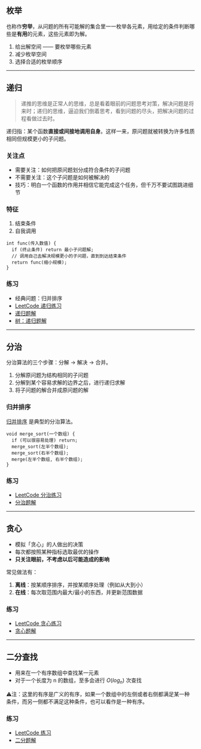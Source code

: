 ## 枚举

也称作**穷举**，从问题的所有可能解的集合里一一枚举各元素，用给定的条件判断哪些是**有用**的元素，这些元素即为解。

1. 给出解空间 —— 要枚举哪些元素
2. 减少枚举空间
3. 选择合适的枚举顺序

----

## 递归

> 递推的思维是正常人的思维，总是看着眼前的问题思考对策，解决问题是将来时；递归的思维，逼迫我们倒着思考，看到问题的尽头，把解决问题的过程看做过去时。

递归指：某个函数**直接或间接地调用自身**。这样一来，原问题就被转换为许多性质相同但规模更小的子问题。

### 关注点

- 需要关注：如何把原问题划分成符合条件的子问题
- 不需要关注：这个子问题是如何被解决的
- 技巧：明白一个函数的作用并相信它能完成这个任务，但千万不要试图跳进细节

### 特征

1. 结束条件
2. 自我调用

```
int func(传入数值) {
  if (终止条件) return 最小子问题解;
  // 调用自己去解决规模更小的子问题，直到到达结束条件
  return func(缩小规模);
}
```

### 练习

- 经典问题：归并排序
- [LeetCode 递归练习](https://leetcode-cn.com/tag/recursion/)
- [递归题解](algorithm/recursion/)
- [树：递归题解](data-structure/tree/recursion)

----

## 分治

分治算法的三个步骤：分解 -> 解决 -> 合并。

1. 分解原问题为结构相同的子问题
2. 分解到某个容易求解的边界之后，进行递归求解
3. 将子问题的解合并成原问题的解

### 归并排序

[归并排序](http://jalan.space/interview/algorithm/base/sort/merge-sort.html) 是典型的分治算法。

```
void merge_sort(一个数组) {
  if (可以很容易处理) return;
  merge_sort(左半个数组);
  merge_sort(右半个数组);
  merge(左半个数组, 右半个数组);
}
```

### 练习

- [LeetCode 分治练习](https://leetcode-cn.com/tag/divide-and-conquer/?utm_source=LCUS&utm_medium=banner_redirect&utm_campaign=transfer2china)
- [分治题解](algorithm/divide-and-conquer/)

----

## 贪心

- 模拟「贪心」的人做出的决策
- 每次都按照某种指标选取最优的操作
- **只关注眼前，不考虑以后可能造成的影响**

常见做法有：

1. **离线**：按某顺序排序，并按某顺序处理（例如从大到小）
2. **在线**：每次取范围内最大/最小的东西，并更新范围数据

### 练习

- [LeetCode 贪心练习](https://leetcode-cn.com/tag/greedy/)
- [贪心题解](algorithm/greedy/)

----

## 二分查找

- 用来在一个有序数组中查找某一元素
- 对于一个长度为 n 的数组，至多会进行 $O(log_n)$ 次查找

⚠️注：这里的有序是广义的有序，如果一个数组中的左侧或者右侧都满足某一种条件，而另一侧都不满足这种条件，也可以看作是一种有序。

### 练习

- [LeetCode 练习](https://leetcode-cn.com/tag/binary-search/)
- [二分题解](algorithm/research/binary-search/)
